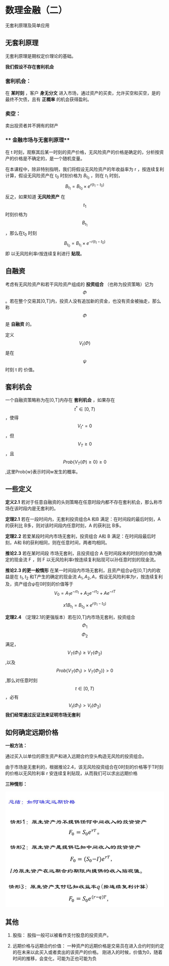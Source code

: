 # 数理金融（二）

无套利原理及简单应用

## **无套利原理**

无套利原理是期权定价理论的基础。

**我们假设不存在套利机会**

### **套利机会**：

在 **某时刻** ，客户 **身无分文** 进入市场，通过资产的买卖，允许买空和买空，是的最终不欠债，且有 **正概率** 的机会获得盈利。

### **卖空**：

卖出投资者并不拥有的财产

### ** 金融市场与无套利原理**

在 t 时刻，观察其后某一时刻的资产价格，无风险资产的价格是确定的，分析按资产的价格是不确定的，是一个随机变量。

在本课程中，除非特别指明，我们将假设无风险资产的年收益率为 r ，按连续复利计算，假设无风险资产在 $t_0$ 时刻价格为 $B_{t_0}$ ，则在 $t_1$ 时刻，
$$
B_{t_1}=B_{t_0}\times e^{r(t_1-t_0)}
$$
反之，如果知道 **无风险资产** 在 $$t_1$$ 时刻价格为 $$B_{t_1}$$ ，那么在$t_0$ 时刻
$$
B_{t_0}=B_{t_1}\times e^{-r(t_1-t_0)}
$$
即 以无风险利率r按连续复利进行 **贴现**。

## **自融资**

考虑有无风险资产和若干风险资产组成的 **投资组合** （也称为投资策略）记为 $$\Phi$$ 。若在整个交易其[0,T]内，投资人没有追加新的资金，也没有资金被抽走，那么称 $$\Phi$$是 **自融资** 的。

定义$$V_t(\Phi)$$ 是在 $$\psi$$ 时刻 t 的 价值。

## **套利机会**

一个自融资策略称为在[0,T]内存在 **套利机会** ，如果存在$$t^* \in [0,T)$$，使得$$V_{t^*}=0$$ ，但$$V_T\geqslant 0$$ ，且 $$Prob\{V_T(\Phi) \geqslant 0 \}\geqslant 0$$ ,这里Prob{w}表示时间w发生的概率。

## **一些定义**

**定义2.1** 若对于任意自融资的头则策略在任意时段内都不存在套利机会，那么称市场在该时段内是无套利的。

**定理2.1** 若在一段时间内，无套利投资组合A 和B 满足：在时间段的最后时刻，A的获利比 B多，则对该时间段内任意时刻，A 的获利比 B多。

**定理2.2**  若爱某段时间内市场无套利，投资组合 A和 B 满足：在时间段最后时刻，A和 B的获利相同，则在任意时间，两者均相同。

**推论2.3** 若在某时间段 市场无套利，且投资组合 A 在时间段末的时刻的价值为确定的现金流 F ，则 F 以无风险利率r按连续复利贴现可以孙任意时刻的现金流。

**推论2.3 的更一般情形** 在某一时间段内市场无套利，且资产组合$\psi$在[0,T]内的收益是在 $t_1,t_2$ 和T产生的确定的现金流 $A_1,A_2,A$，假设无风险利率为r，按连续复利及，资产组合$\psi$在0时刻的价值等于
$$
V_0=A_1e^{-rt_1}+A_2e^{-rt_2}+Ae^{-rT}
$$

$$
x1B_{t_1}=B_{t_0}\times e^{r(t_1-t_0)}
$$

**定理2.4** （定理2.1的更强版本）若在[0,T]内市场无套利，投资组合$$\Phi_1$$ $$\Phi_2$$ 满足，$$V_T(\Phi_1)\geqslant V_T(\Phi_2)$$ ,以及$$Prob\{V_T(\Phi_1)> V_T(\Phi_2) \}>  0$$ ,那么对任意时刻$$t \in [0,T)$$ ，必有
$$
V_t(\Phi_1)> V_t(\Phi_2)
$$
**我们经常通过反证法来证明市场无套利**

## **如何确定远期价格**

**一般方法：**

通过买入以单位的原生资产和进入远期合约空头构造无风险的投资组合。

由于市场是无套利的，根据推论2.4，该无风险投资组合在0时刻的价格等于T时刻的价格以无风险利率 r 安连续复利贴现，从而我们可以求出远期价格

**三种情形：**

![](pic/2.5.jpg)

## **其他**

1. 股指：
   股指一般可以被看作支付股息的投资资产。

2. 远期价格与远期合约价值：
   一种资产的远期价格是交易员在进入合约时刻约定的在未来以此买入或者卖出的该资产的价格。
   刚进入的时候，价值为0，随着时间的推移，会变化，可能为正也可能为负
